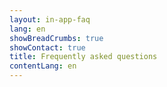 ```yaml
---
layout: in-app-faq
lang: en
showBreadCrumbs: true
showContact: true
title: Frequently asked questions
contentLang: en
---
```


